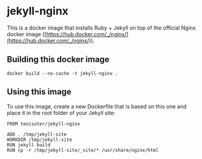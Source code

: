 # jekyll-nginx
This is a docker image that installs Ruby + Jekyll on top of the official Nginx docker image ([https://hub.docker.com/_/nginx/](https://hub.docker.com/_/nginx/)).

## Building this docker image
```docker build --no-cache -t jekyll-nginx .```

## Using this image
To use this image, create a new Dockerfile that is based on this one and place it
in the root folder of your Jekyll site:

```
FROM tonisuter/jekyll-nginx

ADD . /tmp/jekyll-site
WORKDIR /tmp/jekyll-site
RUN jekyll build
RUN cp -r /tmp/jekyll-site/_site/* /usr/share/nginx/html
```
